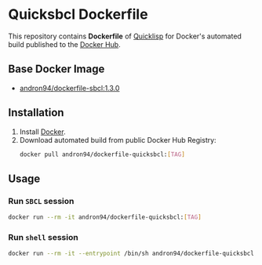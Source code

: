 # Quicksbcl Dockerfile

This repository contains **Dockerfile** of [Quicklisp](https://www.quicklisp.org/beta/) for Docker's automated
build published to the [Docker Hub](https://hub.docker.com/r/andron94/dockerfile-quicksbcl/).

## Base Docker Image

+ [andron94/dockerfile-sbcl:1.3.0](https://hub.docker.com/r/andron94/dockerfile-sbcl/)

## Installation

1.  Install [Docker](https://docs.docker.com/engine/installation/).
2.  Download automated build from public Docker Hub Registry:
    ```sh
    docker pull andron94/dockerfile-quicksbcl:[TAG]
    ```

## Usage

### Run `SBCL` session

```sh
docker run --rm -it andron94/dockerfile-quicksbcl:[TAG]
```

### Run `shell` session

```sh
docker run --rm -it --entrypoint /bin/sh andron94/dockerfile-quicksbcl:[TAG]
```
